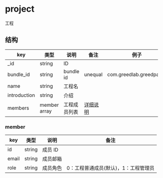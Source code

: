 # project

工程

## 结构

| key | 类型 | 说明 | 备注 | 例子 |
| --- | --- | --- | --- | --- |
| _id | string | ID |  |  |
| bundle_id | string | bundle id | unequal | com.greedlab.greedpatch |
| name | string | 工程名 |  |  |
| introduction | string | 介绍 |  |  |
| members | member array | 工程成员列表 | [详细说明](#member) |  |

### member

| key | 类型 | 说明 | 备注 |
| --- | --- | --- | --- |
| id | string | 成员 ID |  |
| email | string | 成员邮箱 |  |
| role | string | 成员角色 | 0：工程普通成员(默认)，1：工程管理员 |
